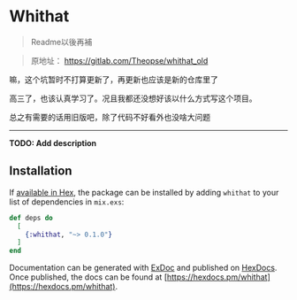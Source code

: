 # Whithat

> Readme以後再補

> 原地址： https://gitlab.com/Theopse/whithat_old

嘛，这个坑暂时不打算更新了，再更新也应该是新的仓库里了

高三了，也该认真学习了。况且我都还没想好该以什么方式写这个项目。

总之有需要的话用旧版吧，除了代码不好看外也没啥大问题

---

**TODO: Add description**

## Installation

If [available in Hex](https://hex.pm/docs/publish), the package can be installed
by adding `whithat` to your list of dependencies in `mix.exs`:

```elixir
def deps do
  [
    {:whithat, "~> 0.1.0"}
  ]
end
```

Documentation can be generated with [ExDoc](https://github.com/elixir-lang/ex_doc)
and published on [HexDocs](https://hexdocs.pm). Once published, the docs can
be found at [https://hexdocs.pm/whithat](https://hexdocs.pm/whithat).

